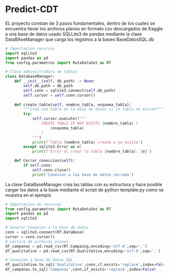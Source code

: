 # Predict-CDT
EL proyecto constan de 3 pasos fundamentales, dentro de los cuales se encuentra llevar los archivos planos en formato csv descargados de Kaggle a una base de datos usado SQLLite3 de pandas mediante la clase DataBAseManager que carga los registros a la bases BaseDatosSQL.db

```python
# Importacion recursos
import sqlite3
import pandas as pd
from config.parametros import RutaDataSet as RT

# Clase adminsitradora de tablas
class DatabaseManager:
    def __init__(self, db_path) -> None:
        self.db_path = db_path
        self.conn = sqlite3.connect(self.db_path)
        self.cursor = self.conn.cursor()
    
    def create_table(self, nombre_tabla, esquema_tabla):
        """Crea una tabla en la base de datos si la tabla no existe"""
        try:
            self.cursor.execute(f"""
                CREATE TABLE IF NOT EXISTS {nombre_tabla} (
                    {esquema_tabla}
                )
            """)
            print(f'Tabla {nombre_tabla} creada o ya existe')
        except sqlite3.Error as e:
            print(f'Error al crear la tabla {nombre_tabla}: {e}')

    def Cerrar_coneccion(self):
        if self.conn:
            self.conn.close()
            print('Conexion a las base de datos cerrada')
```

La clase DataBaseManager crea las tablas con su estructura y hace posible cargar los datos a la base mediante el script de python template.py como se muestra en el ejemplo

```python
# Importacion de recursos
from config.parametros import RutaDataSet as RT
import pandas as pd
import sqlite3

# Generar Conexion a la base de datos
conn = sqlite3.connect(RT.DataBase)
cursor = conn.cursor()
# Lectura de archivos planos
df_campanas = pd.read_csv(RT.Campaing,encoding='utf-8',sep=',')
df_qualitative = pd.read_csv(RT.Qualitative,encoding='utf-8',sep=',')

# Conexion a base de datos SQL
df_qualitative.to_sql('Qualitative',conn,if_exists='replace',index=False)
df_campanas.to_sql('Campanas',conn,if_exists='replace',index=False)
```
